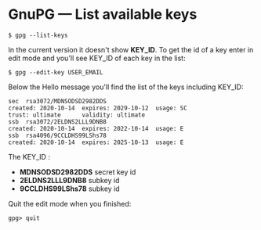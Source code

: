 # GnuPG — List available keys

    $ gpg --list-keys

In the current version it doesn't show **KEY_ID**. To get the id of a key enter in edit mode and you'll see KEY_ID of each key in the list:

    $ gpg --edit-key USER_EMAIL

Below the Hello message you'll find the list of the keys including KEY_ID:

    sec  rsa3072/MDNSODSD2982DDS
    created: 2020-10-14  expires: 2029-10-12  usage: SC  
    trust: ultimate      validity: ultimate
    ssb  rsa3072/2ELDNS2LLL9DNB8
    created: 2020-10-14  expires: 2022-10-14  usage: E   
    ssb  rsa4096/9CCLDHS99LShs78
    created: 2020-10-14  expires: 2025-10-13  usage: E   
    
The KEY_ID :

- **MDNSODSD2982DDS** secret key id
- **2ELDNS2LLL9DNB8** subkey id
- **9CCLDHS99LShs78** subkey id

Quit the edit mode when you finished:
    
    gpg> quit

